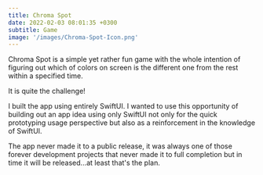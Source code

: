 ```yaml
---
title: Chroma Spot
date: 2022-02-03 08:01:35 +0300
subtitle: Game
image: '/images/Chroma-Spot-Icon.png'
---
```


Chroma Spot is a simple yet rather fun game with the whole intention of figuring out which of colors on screen is the different one from the rest within a specified time. 

It is quite the challenge!

I built the app using entirely SwiftUI. I wanted to use this opportunity of building out an app idea using only SwiftUI not only for the quick prototyping usage perspective but also as a reinforcement in the knowledge of SwiftUI.

The app never made it to a public release, it was always one of those forever development projects that never made it to full completion but in time it will be released...at least that's the plan.